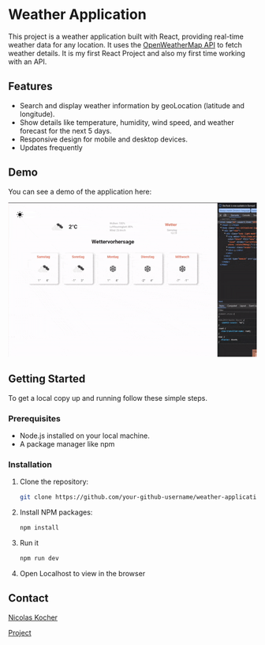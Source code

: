 # Weather Application

This project is a weather application built with React, providing real-time weather data for any location. It uses the [OpenWeatherMap API](https://openweathermap.org/api) to fetch weather details.
It is my first React Project and also my first time working with an API.

## Features

- Search and display weather information by geoLocation (latitude and longitude).
- Show details like temperature, humidity, wind speed, and weather forecast for the next 5 days.
- Responsive design for mobile and desktop devices.
- Updates frequently

## Demo

You can see a demo of the application here: 

![Demo](/src/assets/ezgif.com-optimize.gif)

## Getting Started

To get a local copy up and running follow these simple steps.

### Prerequisites

- Node.js installed on your local machine.
- A package manager like npm

### Installation

1. Clone the repository:
   ```sh
   git clone https://github.com/your-github-username/weather-application.git

2. Install NPM packages:
   ```sh
   npm install

3. Run it
   ```sh
   npm run dev

4. Open Localhost to view in the browser

## Contact
[Nicolas Kocher](https://www.linkedin.com/in/nicolaskocher/) 

[Project](https://github.com/NicolasKocher/Weather-Application)
